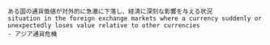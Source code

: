 
    ある国の通貨価値が対外的に急激に下落し、経済に深刻な影響を与える状況
    situation in the foreign exchange markets where a currency suddenly or unexpectedly loses value relative to other currencies
    - アジア通貨危機